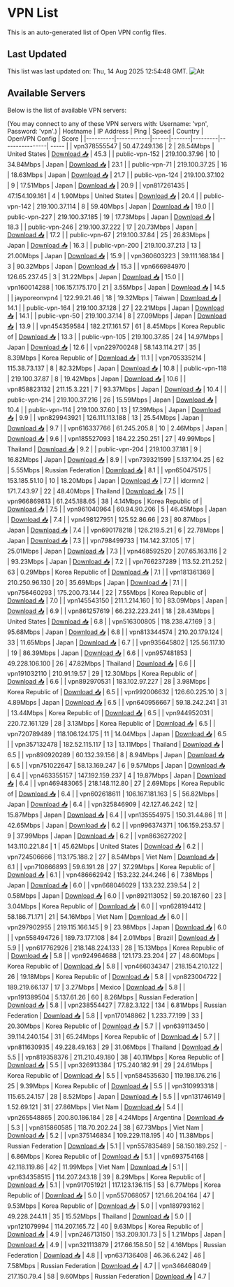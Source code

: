 # VPN List

This is an auto-generated list of Open VPN config files.

## Last Updated

This list was last updated on: Thu, 14 Aug 2025 12:54:48 GMT.
![Alt](https://repobeats.axiom.co/api/embed/186b98318ef1479477931607c1ad7d823f12451f.svg "Repobeats analytics image")

## Available Servers

Below is the list of available VPN servers:

(You may connect to any of these VPN servers with: Username: 'vpn', Password: 'vpn'.)
| Hostname | IP Address | Ping | Speed | Country | OpenVPN Config | Score |
|----------|------------|------|-------|---------|----------------| ----- |
| vpn378555547 | 50.47.249.136 | 2 | 28.54Mbps | United States | [Download 📥](./configs/server_0_US.ovpn) | 45.3 |
| public-vpn-152 | 219.100.37.96 | 10 | 34.84Mbps | Japan | [Download 📥](./configs/server_1_JP.ovpn) | 23.1 |
| public-vpn-71 | 219.100.37.25 | 16 | 18.63Mbps | Japan | [Download 📥](./configs/server_2_JP.ovpn) | 21.7 |
| public-vpn-124 | 219.100.37.102 | 9 | 17.51Mbps | Japan | [Download 📥](./configs/server_3_JP.ovpn) | 20.9 |
| vpn817261435 | 47.154.109.161 | 4 | 1.90Mbps | United States | [Download 📥](./configs/server_4_US.ovpn) | 20.4 |
| public-vpn-142 | 219.100.37.114 | 8 | 59.40Mbps | Japan | [Download 📥](./configs/server_5_JP.ovpn) | 19.0 |
| public-vpn-227 | 219.100.37.185 | 19 | 17.73Mbps | Japan | [Download 📥](./configs/server_6_JP.ovpn) | 18.3 |
| public-vpn-246 | 219.100.37.222 | 17 | 20.73Mbps | Japan | [Download 📥](./configs/server_7_JP.ovpn) | 17.2 |
| public-vpn-67 | 219.100.37.84 | 25 | 26.83Mbps | Japan | [Download 📥](./configs/server_8_JP.ovpn) | 16.3 |
| public-vpn-200 | 219.100.37.213 | 13 | 21.00Mbps | Japan | [Download 📥](./configs/server_9_JP.ovpn) | 15.9 |
| vpn360603223 | 39.111.168.184 | 3 | 90.32Mbps | Japan | [Download 📥](./configs/server_10_JP.ovpn) | 15.3 |
| vpn666984970 | 126.65.237.45 | 3 | 31.22Mbps | Japan | [Download 📥](./configs/server_11_JP.ovpn) | 15.0 |
| vpn160014288 | 106.157.175.170 | 21 | 3.55Mbps | Japan | [Download 📥](./configs/server_12_JP.ovpn) | 14.5 |
| jayporeonvpn4 | 122.99.21.46 | 18 | 19.32Mbps | Taiwan | [Download 📥](./configs/server_13_TW.ovpn) | 14.1 |
| public-vpn-164 | 219.100.37.128 | 27 | 22.21Mbps | Japan | [Download 📥](./configs/server_14_JP.ovpn) | 14.1 |
| public-vpn-50 | 219.100.37.14 | 8 | 27.09Mbps | Japan | [Download 📥](./configs/server_15_JP.ovpn) | 13.9 |
| vpn454359584 | 182.217.161.57 | 61 | 8.45Mbps | Korea Republic of | [Download 📥](./configs/server_16_KR.ovpn) | 13.3 |
| public-vpn-105 | 219.100.37.85 | 24 | 14.97Mbps | Japan | [Download 📥](./configs/server_17_JP.ovpn) | 12.6 |
| vpn229700248 | 58.143.114.217 | 35 | 8.39Mbps | Korea Republic of | [Download 📥](./configs/server_18_KR.ovpn) | 11.1 |
| vpn705335214 | 115.38.73.137 | 8 | 82.32Mbps | Japan | [Download 📥](./configs/server_19_JP.ovpn) | 10.8 |
| public-vpn-118 | 219.100.37.87 | 8 | 19.42Mbps | Japan | [Download 📥](./configs/server_20_JP.ovpn) | 10.6 |
| vpn858823132 | 211.15.3.221 | 7 | 93.37Mbps | Japan | [Download 📥](./configs/server_21_JP.ovpn) | 10.4 |
| public-vpn-214 | 219.100.37.216 | 26 | 15.59Mbps | Japan | [Download 📥](./configs/server_22_JP.ovpn) | 10.4 |
| public-vpn-114 | 219.100.37.60 | 13 | 17.39Mbps | Japan | [Download 📥](./configs/server_23_JP.ovpn) | 9.9 |
| vpn829943921 | 126.111.113.188 | 13 | 25.54Mbps | Japan | [Download 📥](./configs/server_24_JP.ovpn) | 9.7 |
| vpn616337766 | 61.245.205.8 | 10 | 2.46Mbps | Japan | [Download 📥](./configs/server_25_JP.ovpn) | 9.6 |
| vpn185527093 | 184.22.250.251 | 27 | 49.99Mbps | Thailand | [Download 📥](./configs/server_26_TH.ovpn) | 9.2 |
| public-vpn-204 | 219.100.37.181 | 9 | 16.82Mbps | Japan | [Download 📥](./configs/server_27_JP.ovpn) | 8.9 |
| vpn739321599 | 5.137.104.25 | 62 | 5.55Mbps | Russian Federation | [Download 📥](./configs/server_28_RU.ovpn) | 8.1 |
| vpn650475175 | 153.185.51.10 | 10 | 18.20Mbps | Japan | [Download 📥](./configs/server_29_JP.ovpn) | 7.7 |
| idcrmn2 | 171.7.43.97 | 22 | 48.40Mbps | Thailand | [Download 📥](./configs/server_30_TH.ovpn) | 7.5 |
| vpn966869813 | 61.245.188.65 | 38 | 4.14Mbps | Korea Republic of | [Download 📥](./configs/server_31_KR.ovpn) | 7.5 |
| vpn961040964 | 60.94.90.206 | 5 | 46.45Mbps | Japan | [Download 📥](./configs/server_32_JP.ovpn) | 7.4 |
| vpn498127951 | 125.52.86.66 | 23 | 80.87Mbps | Japan | [Download 📥](./configs/server_33_JP.ovpn) | 7.4 |
| vpn690178218 | 126.219.5.21 | 6 | 22.78Mbps | Japan | [Download 📥](./configs/server_34_JP.ovpn) | 7.3 |
| vpn798499733 | 114.142.37.105 | 17 | 25.01Mbps | Japan | [Download 📥](./configs/server_35_JP.ovpn) | 7.3 |
| vpn468592520 | 207.65.163.116 | 2 | 93.23Mbps | Japan | [Download 📥](./configs/server_36_JP.ovpn) | 7.2 |
| vpn766237289 | 113.52.211.252 | 63 | 0.29Mbps | Korea Republic of | [Download 📥](./configs/server_37_KR.ovpn) | 7.1 |
| vpn181361369 | 210.250.96.130 | 20 | 35.69Mbps | Japan | [Download 📥](./configs/server_38_JP.ovpn) | 7.1 |
| vpn756460293 | 175.200.73.144 | 22 | 7.55Mbps | Korea Republic of | [Download 📥](./configs/server_39_KR.ovpn) | 7.0 |
| vpn145543150 | 211.1.214.160 | 10 | 83.09Mbps | Japan | [Download 📥](./configs/server_40_JP.ovpn) | 6.9 |
| vpn861257619 | 66.232.223.241 | 18 | 28.43Mbps | United States | [Download 📥](./configs/server_41_US.ovpn) | 6.8 |
| vpn516300805 | 118.238.47.169 | 3 | 95.68Mbps | Japan | [Download 📥](./configs/server_42_JP.ovpn) | 6.8 |
| vpn813344574 | 210.20.179.124 | 33 | 11.65Mbps | Japan | [Download 📥](./configs/server_43_JP.ovpn) | 6.7 |
| vpn935645802 | 125.56.117.10 | 19 | 86.39Mbps | Japan | [Download 📥](./configs/server_44_JP.ovpn) | 6.6 |
| vpn957481853 | 49.228.106.100 | 26 | 47.82Mbps | Thailand | [Download 📥](./configs/server_45_TH.ovpn) | 6.6 |
| vpn191032110 | 210.91.19.57 | 29 | 12.30Mbps | Korea Republic of | [Download 📥](./configs/server_46_KR.ovpn) | 6.6 |
| vpn892970531 | 183.102.97.227 | 28 | 3.98Mbps | Korea Republic of | [Download 📥](./configs/server_47_KR.ovpn) | 6.5 |
| vpn992006632 | 126.60.225.10 | 3 | 4.89Mbps | Japan | [Download 📥](./configs/server_48_JP.ovpn) | 6.5 |
| vpn640956667 | 59.18.242.241 | 31 | 13.44Mbps | Korea Republic of | [Download 📥](./configs/server_49_KR.ovpn) | 6.5 |
| vpn944952031 | 220.72.161.129 | 28 | 3.13Mbps | Korea Republic of | [Download 📥](./configs/server_50_KR.ovpn) | 6.5 |
| vpn720789489 | 118.106.124.175 | 11 | 14.04Mbps | Japan | [Download 📥](./configs/server_51_JP.ovpn) | 6.5 |
| vpn357132478 | 182.52.115.117 | 13 | 13.11Mbps | Thailand | [Download 📥](./configs/server_52_TH.ovpn) | 6.5 |
| vpn890920289 | 60.132.39.156 | 8 | 8.94Mbps | Japan | [Download 📥](./configs/server_53_JP.ovpn) | 6.5 |
| vpn751022647 | 58.13.169.247 | 6 | 9.57Mbps | Japan | [Download 📥](./configs/server_54_JP.ovpn) | 6.4 |
| vpn463355157 | 147.192.159.237 | 4 | 19.87Mbps | Japan | [Download 📥](./configs/server_55_JP.ovpn) | 6.4 |
| vpn469483065 | 218.148.112.80 | 27 | 2.69Mbps | Korea Republic of | [Download 📥](./configs/server_56_KR.ovpn) | 6.4 |
| vpn602618611 | 106.167.181.163 | 5 | 56.82Mbps | Japan | [Download 📥](./configs/server_57_JP.ovpn) | 6.4 |
| vpn325846909 | 42.127.46.242 | 12 | 15.87Mbps | Japan | [Download 📥](./configs/server_58_JP.ovpn) | 6.4 |
| vpn135554975 | 150.31.44.86 | 11 | 42.65Mbps | Japan | [Download 📥](./configs/server_59_JP.ovpn) | 6.2 |
| vpn996374371 | 106.159.253.57 | 9 | 37.99Mbps | Japan | [Download 📥](./configs/server_60_JP.ovpn) | 6.2 |
| vpn863627202 | 143.110.221.84 | 1 | 45.62Mbps | United States | [Download 📥](./configs/server_61_US.ovpn) | 6.2 |
| vpn724506666 | 113.175.188.2 | 27 | 8.54Mbps | Viet Nam | [Download 📥](./configs/server_62_VN.ovpn) | 6.1 |
| vpn710866893 | 59.6.191.28 | 27 | 37.29Mbps | Korea Republic of | [Download 📥](./configs/server_63_KR.ovpn) | 6.1 |
| vpn486662942 | 153.232.244.246 | 6 | 7.38Mbps | Japan | [Download 📥](./configs/server_64_JP.ovpn) | 6.0 |
| vpn668046029 | 133.232.239.54 | 2 | 0.58Mbps | Japan | [Download 📥](./configs/server_65_JP.ovpn) | 6.0 |
| vpn892113052 | 59.20.187.60 | 23 | 3.04Mbps | Korea Republic of | [Download 📥](./configs/server_66_KR.ovpn) | 6.0 |
| vpn628194412 | 58.186.71.171 | 21 | 54.16Mbps | Viet Nam | [Download 📥](./configs/server_67_VN.ovpn) | 6.0 |
| vpn297902955 | 219.115.166.145 | 9 | 23.98Mbps | Japan | [Download 📥](./configs/server_68_JP.ovpn) | 6.0 |
| vpn558494726 | 189.73.177.108 | 84 | 2.01Mbps | Brazil | [Download 📥](./configs/server_69_BR.ovpn) | 5.9 |
| vpn617762926 | 218.148.224.133 | 28 | 15.13Mbps | Korea Republic of | [Download 📥](./configs/server_70_KR.ovpn) | 5.8 |
| vpn924964688 | 121.173.23.204 | 27 | 48.60Mbps | Korea Republic of | [Download 📥](./configs/server_71_KR.ovpn) | 5.8 |
| vpn466034347 | 218.154.210.122 | 26 | 19.18Mbps | Korea Republic of | [Download 📥](./configs/server_72_KR.ovpn) | 5.8 |
| vpn823004722 | 189.219.66.137 | 17 | 3.27Mbps | Mexico | [Download 📥](./configs/server_73_MX.ovpn) | 5.8 |
| vpn191389504 | 5.137.61.26 | 60 | 8.26Mbps | Russian Federation | [Download 📥](./configs/server_74_RU.ovpn) | 5.8 |
| vpn238554427 | 77.82.3.122 | 134 | 6.81Mbps | Russian Federation | [Download 📥](./configs/server_75_RU.ovpn) | 5.8 |
| vpn170148862 | 1.233.77.199 | 33 | 20.30Mbps | Korea Republic of | [Download 📥](./configs/server_76_KR.ovpn) | 5.7 |
| vpn639113450 | 39.114.240.154 | 31 | 65.24Mbps | Korea Republic of | [Download 📥](./configs/server_77_KR.ovpn) | 5.7 |
| vpn811630935 | 49.228.49.163 | 29 | 31.06Mbps | Thailand | [Download 📥](./configs/server_78_TH.ovpn) | 5.5 |
| vpn819358376 | 211.210.49.180 | 38 | 40.11Mbps | Korea Republic of | [Download 📥](./configs/server_79_KR.ovpn) | 5.5 |
| vpn326913384 | 175.240.182.91 | 29 | 24.61Mbps | Korea Republic of | [Download 📥](./configs/server_80_KR.ovpn) | 5.5 |
| vpn584535630 | 119.198.176.216 | 25 | 9.39Mbps | Korea Republic of | [Download 📥](./configs/server_81_KR.ovpn) | 5.5 |
| vpn310993318 | 115.65.24.157 | 28 | 8.52Mbps | Japan | [Download 📥](./configs/server_82_JP.ovpn) | 5.5 |
| vpn131746149 | 1.52.69.121 | 31 | 27.86Mbps | Viet Nam | [Download 📥](./configs/server_83_VN.ovpn) | 5.4 |
| vpn265548865 | 200.80.186.184 | 28 | 4.24Mbps | Argentina | [Download 📥](./configs/server_84_AR.ovpn) | 5.3 |
| vpn815860585 | 118.70.202.24 | 38 | 67.73Mbps | Viet Nam | [Download 📥](./configs/server_85_VN.ovpn) | 5.2 |
| vpn375146834 | 109.229.118.195 | 40 | 11.38Mbps | Russian Federation | [Download 📥](./configs/server_86_RU.ovpn) | 5.1 |
| vpn557835489 | 58.150.189.252 | - | 6.86Mbps | Korea Republic of | [Download 📥](./configs/server_87_KR.ovpn) | 5.1 |
| vpn693754168 | 42.118.119.86 | 42 | 11.99Mbps | Viet Nam | [Download 📥](./configs/server_88_VN.ovpn) | 5.1 |
| vpn634358515 | 114.207.243.18 | 39 | 8.29Mbps | Korea Republic of | [Download 📥](./configs/server_89_KR.ovpn) | 5.1 |
| vpn917051921 | 117.123.136.115 | 53 | 6.77Mbps | Korea Republic of | [Download 📥](./configs/server_90_KR.ovpn) | 5.0 |
| vpn557068057 | 121.66.204.164 | 47 | 9.53Mbps | Korea Republic of | [Download 📥](./configs/server_91_KR.ovpn) | 5.0 |
| vpn189793162 | 49.228.244.11 | 35 | 15.52Mbps | Thailand | [Download 📥](./configs/server_92_TH.ovpn) | 5.0 |
| vpn121079994 | 114.207.165.72 | 40 | 9.63Mbps | Korea Republic of | [Download 📥](./configs/server_93_KR.ovpn) | 4.9 |
| vpn246713150 | 153.209.101.73 | 5 | 1.21Mbps | Japan | [Download 📥](./configs/server_94_JP.ovpn) | 4.9 |
| vpn321113879 | 217.66.158.50 | 52 | 4.16Mbps | Russian Federation | [Download 📥](./configs/server_95_RU.ovpn) | 4.8 |
| vpn637136408 | 46.36.6.242 | 46 | 7.58Mbps | Russian Federation | [Download 📥](./configs/server_96_RU.ovpn) | 4.7 |
| vpn346468049 | 217.150.79.4 | 58 | 9.60Mbps | Russian Federation | [Download 📥](./configs/server_97_RU.ovpn) | 4.7 |
